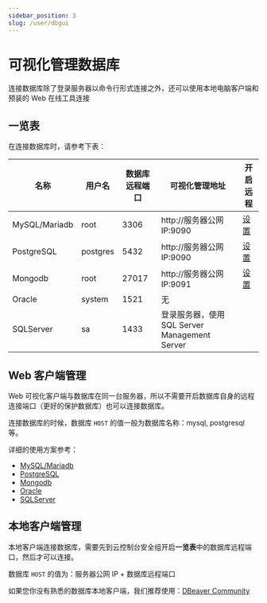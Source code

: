 ```yaml
---
sidebar_position: 3
slug: /user/dbgui
---
```


# 可视化管理数据库

连接数据库除了登录服务器以命令行形式连接之外，还可以使用本地电脑客户端和预装的 Web 在线工具连接 

## 一览表

在连接数据库时，请参考下表：

| 名称                    | 用户名     | 数据库远程端口 | 可视化管理地址           | 开启远程   |
| ----------------------- | ---------- | ------------------------ | ------------------------ | ------------------------ |
| MySQL/Mariadb      | root       | 3306   | http://服务器公网IP:9090       |   [设置](../mysql#remote)     |
| PostgreSQL              | postgres   | 5432 | http://服务器公网IP:9090       |   [设置](../postgresql#remote)     |
| Mongodb                 | root | 27017 | http://服务器公网IP:9091       |   [设置](../mongodb#remote)     |
| Oracle                  | system     | 1521 | 无                     |                      |
| SQLServer               | sa         | 1433     | 登录服务器，使用 SQL Server Management Server| |

## Web 客户端管理

Web 可视化客户端与数据库在同一台服务器，所以不需要开启数据库自身的远程连接端口（更好的保护数据库）也可以连接数据库。  

连接数据库的时候，数据库 `HOST` 的值一般为数据库名称：mysql, postgresql 等。   

详细的使用方案参考：  

* [MySQL/Mariadb](../mysql#phpmyadmin)
* [PostgreSQL](../postgresql#pgadmin)
* [Mongodb](../mongodb#adminmongo)
* [Oracle](../cloudbeaver)
* [SQLServer](../cloudbeaver)

## 本地客户端管理

本地客户端连接数据库，需要先到云控制台安全组开启**一览表**中的数据库远程端口，然后才可以连接。   

数据库 `HOST` 的值为：服务器公网 IP + 数据库远程端口

如果您你没有熟悉的数据库本地客户端，我们推荐使用：[DBeaver Community](https://dbeaver.io/)




